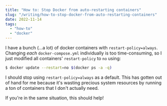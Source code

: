 ```yaml
---
title: "How to: Stop Docker from auto-restarting containers"
slug: "/writing/how-to-stop-docker-from-auto-restarting-containers"
date: 2022-11-14
tags:
  - "how-to"
  - "docker"
---
```


I have a bunch (...a lot) of docker containers with `restart-policy=always`.
Changing *each* `docker-compose.yml` individually is too time-consuming, so I
just modified all containers' `restart-policy` to `no` using:


```sh
$ docker update --restart=no $(docker ps -a -q)
```

I should stop using `restart-policy=always` as a default. This has gotten out
of hand for me because it's wasting precious system resources by running a ton
of containers that I don't actually need.

If you're in the same situation, this should help!
